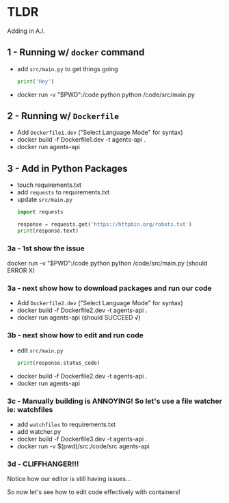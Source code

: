 # TLDR
Adding in A.I.

## 1 - Running w/ `docker` command
- add `src/main.py` to get things going
    ```.py
    print('Hey')
    ```
- docker run -v "$PWD":/code python python /code/src/main.py

## 2 - Running w/ `Dockerfile`
- Add `Dockerfile1.dev` ("Select Language Mode" for syntax)
- docker build -f Dockerfile1.dev -t agents-api .
- docker run agents-api

## 3 - Add in Python Packages
- touch requirements.txt
- add `requests` to requirements.txt
- update `src/main.py`
    ```.py
    import requests

    response = requests.get('https://httpbin.org/robots.txt')
    print(response.text)
    ```

### 3a - 1st show the issue
docker run -v "$PWD":/code python python /code/src/main.py (should ERROR X)

### 3a - next show how to download packages and run our code
- Add `Dockerfile2.dev` ("Select Language Mode" for syntax)
- docker build -f Dockerfile2.dev -t agents-api .
- docker run agents-api (should SUCCEED √)

### 3b - next show how to edit and run code
- edit `src/main.py`
    ```.py
    print(response.status_code)
    ```
- docker build -f Dockerfile2.dev -t agents-api .
- docker run agents-api

### 3c - Manually building is ANNOYING! So let's use a file watcher ie: watchfiles
- add `watchfiles` to requirements.txt
- add watcher.py
- docker build -f Dockerfile3.dev -t agents-api .
- docker run -v $(pwd)/src:/code/src agents-api

### 3d - CLIFFHANGER!!!

Notice how our editor is still having issues...

So now let's see how to edit code effectively with containers!
